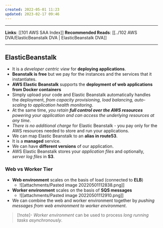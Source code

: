 ```yaml
---
created: 2022-05-01 11:23
updated: 2023-02-17 09:46
---
```

---
**Links**: [[101 AWS SAA Index]]
**Recommended Reads**: [[../102 AWS DVA/ElasticBeanstalk DVA | ElasticBeanstalk DVA]]

---
## ElasticBeanstalk
- It is a *developer centric view* for **deploying applications**.
- **Beanstalk is free** but we pay for the instances and the services that it instantiates.
- **AWS Elastic Beanstalk** supports the **deployment of web applications from Docker containers**
- Simply upload your code and Elastic Beanstalk automatically handles the deployment, *from capacity provisioning, load balancing, auto-scaling to application health monitoring*. 
- At the same time, *you retain **full control over the AWS resources** powering your application and can access the underlying resources at any time*. 
- *There is no additional charge* for Elastic Beanstalk - you pay only for the AWS resources needed to store and run your applications.
- We can map Elastic Beanstalk to an **alias in route53**.
- It is a **managed** service.
- We can have **different versions** of our application.
- AWS Elastic Beanstalk stores your *application files* and optionally, *server log files* in **S3**.

### Web vs Worker Tier
- **Web environment** scales on the basis of load (connected to **ELB**)
	- ![[attachments/Pasted image 20220501112838.png]]
- **Worker environment** scales on the basis of **SQS messages**
	- ![[attachments/Pasted image 20220501112910.png]]
- We can combine the web and worker environment together by *pushing messages from web environment to worker environment*.

> [!note]- *Worker environment* can be used to process *long running tasks asynchronously*.